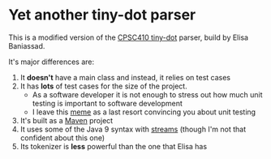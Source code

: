 # Yet another tiny-dot parser


This is a modified version of the [CPSC410 tiny-dot](https://drive.google.com/file/d/1Wfo7MH5IN9i_F7D4A66YSnnks7Rx8GqJ/view) parser, build by Elisa Baniassad.

It's major differences are:

1. It **doesn't** have a main class and instead, it relies on test cases
1. It has **lots** of test cases for the size of the project. 
    * As a software developer it is not enough to stress out how much unit testing is important to software development    
    * I leave this [meme](https://miro.medium.com/max/642/0*2x368zcCx_aSL57K.) as a last resort convincing you about unit testing
1. It's built as a [Maven](https://maven.apache.org/) project
1. It uses some of the Java 9 syntax with [streams](https://www.baeldung.com/java-9-stream-api) (though I'm not that confident about this one)
1. Its tokenizer is **less** powerful than the one that Elisa has
